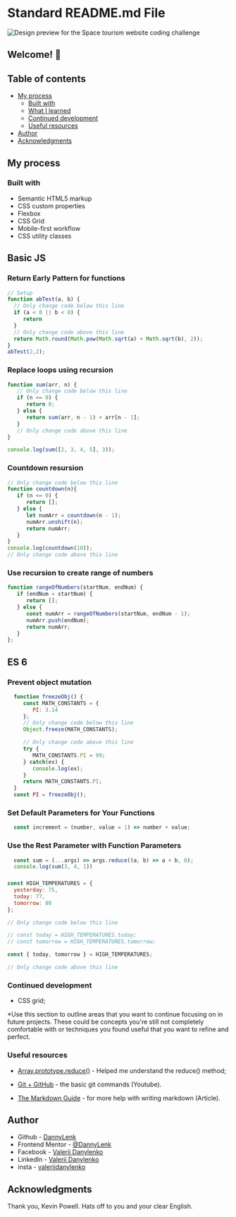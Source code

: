 # Standard README.md File

![Design preview for the Space tourism website coding challenge](./assets/preview.jpg)

## Welcome! 👋
## Table of contents

- [My process](#my-process)
  - [Built with](#built-with)
  - [What I learned](#what-i-learned)
  - [Continued development](#continued-development)
  - [Useful resources](#useful-resources)
- [Author](#author)
- [Acknowledgments](#acknowledgments)

## My process

### Built with

- Semantic HTML5 markup
- CSS custom properties
- Flexbox
- CSS Grid
- Mobile-first workflow
- CSS utility classes

## Basic JS

### Return Early Pattern for functions

```js
// Setup
function abTest(a, b) {
  // Only change code below this line
  if (a < 0 || b < 0) {
     return
  }
  // Only change code above this line
  return Math.round(Math.pow(Math.sqrt(a) + Math.sqrt(b), 2));
}
abTest(2,2);
```

### Replace loops using recursion
```js
function sum(arr, n) {
   // Only change code below this line
   if (n <= 0) {
      return 0;
   } else {
      return sum(arr, n - 1) + arr[n - 1];
   }
   // Only change code above this line
}

console.log(sum([2, 3, 4, 5], 3));
```
### Countdown resursion
```js
// Only change code below this line
function countdown(n){
   if (n <= 0) {
      return [];
   } else {
      let numArr = countdown(n - 1);
      numArr.unshift(n);
      return numArr;
   }
}
console.log(countdown(10));
// Only change code above this line
```
### Use recursion to create range of numbers
```js
function rangeOfNumbers(startNum, endNum) {
   if (endNum < startNum) {
      return [];
   } else {
      const numArr = rangeOfNumbers(startNum, endNum - 1);
      numArr.push(endNum);
      return numArr;
   }
};
```

## ES 6

### Prevent object mutation
```js
  function freezeObj() {
     const MATH_CONSTANTS = {
        PI: 3.14
     };
     // Only change code below this line
     Object.freeze(MATH_CONSTANTS);

     // Only change code above this line
     try {
        MATH_CONSTANTS.PI = 99;
     } catch(ex) {
        console.log(ex);
     }
     return MATH_CONSTANTS.PI;
  }
  const PI = freezeObj();
```

### Set Default Parameters for Your Functions
```js
  const increment = (number, value = 1) => number + value;
```

### Use the Rest Parameter with Function Parameters
```js
  const sum = (...args) => args.reduce((a, b) => a + b, 0);
  console.log(sum(3, 4, 1))
```

### 
```js
const HIGH_TEMPERATURES = {
  yesterday: 75,
  today: 77,
  tomorrow: 80
};

// Only change code below this line

// const today = HIGH_TEMPERATURES.today;
// const tomorrow = HIGH_TEMPERATURES.tomorrow;

const { today, tomorrow } = HIGH_TEMPERATURES;

// Only change code above this line
```








### Continued development

* CSS grid;

*Use this section to outline areas that you want to continue focusing on in future projects. These could be concepts you're still not completely comfortable with or techniques you found useful that you want to refine and perfect.

### Useful resources

- [Array.prototype.reduce()](https://developer.mozilla.org/ru/docs/Web/JavaScript/Reference/Global_Objects/Array/Reduce) - Helped me understand the reduce() method;

- [Git + GitHub](https://www.youtube.com/watch?v=RGOj5yH7evk) - the basic git commands (Youtube).
- [The Markdown Guide](https://www.markdownguide.org/) - for more help with writing markdown (Article).

## Author

- Github - [DannyLenk](https://github.com/DannyLenk)
- Frontend Mentor - [@DannyLenk](https://www.frontendmentor.io/profile/DannyLenk)
- Facebook - [Valerii Danylenko](https://www.facebook.com/valerii.danylenko)
- LinkedIn - [Valerii Danylenko](https://www.linkedin.com/in/valerii-danylenko-74379212b)
- insta - [valeriidanylenko](https://www.instagram.com/valeriidanylenko/?hl=ru)

## Acknowledgments

Thank you, Kevin Powell. Hats off to you and your clear English.
